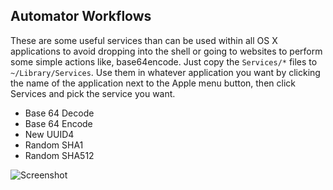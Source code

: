 Automator Workflows
-------------------

These are some useful services than can be used within all OS X applications to avoid dropping into the shell or going to websites to perform some simple actions like, base64encode. Just copy the `Services/*` files to `~/Library/Services`. Use them in whatever application you want by clicking the name of the application next to the Apple menu button, then click Services and pick the service you want.

* Base 64 Decode
* Base 64 Encode
* New UUID4
* Random SHA1
* Random SHA512

![Screenshot](http://dl.dropbox.com/u/14573179/Images/github/Automator-Workflows.png)